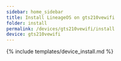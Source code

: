 ```yaml
---
sidebar: home_sidebar
title: Install LineageOS on gts210vewifi
folder: install
permalink: /devices/gts210vewifi/install
device: gts210vewifi
---
```

{% include templates/device_install.md %}
